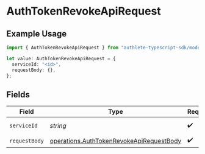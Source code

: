 # AuthTokenRevokeApiRequest

## Example Usage

```typescript
import { AuthTokenRevokeApiRequest } from "authlete-typescript-sdk/models/operations";

let value: AuthTokenRevokeApiRequest = {
  serviceId: "<id>",
  requestBody: {},
};
```

## Fields

| Field                                                                                                | Type                                                                                                 | Required                                                                                             | Description                                                                                          |
| ---------------------------------------------------------------------------------------------------- | ---------------------------------------------------------------------------------------------------- | ---------------------------------------------------------------------------------------------------- | ---------------------------------------------------------------------------------------------------- |
| `serviceId`                                                                                          | *string*                                                                                             | :heavy_check_mark:                                                                                   | A service ID.                                                                                        |
| `requestBody`                                                                                        | [operations.AuthTokenRevokeApiRequestBody](../../models/operations/authtokenrevokeapirequestbody.md) | :heavy_check_mark:                                                                                   | N/A                                                                                                  |